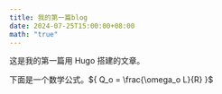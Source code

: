 ```yaml
---
title: 我的第一篇blog
date: 2024-07-25T15:00:00+08:00
math: "true"
---
```


这是我的第一篇用 Hugo 搭建的文章。

下面是一个数学公式。${ Q_o = \frac{\omega_o L}{R} }$